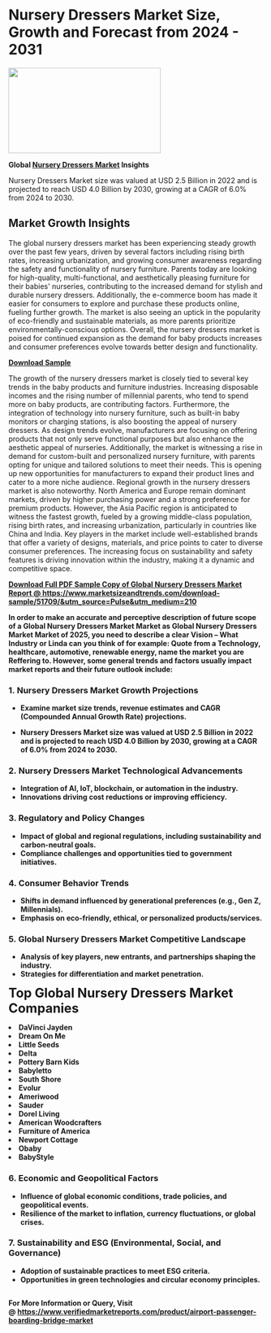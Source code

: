<H1>Nursery Dressers Market Size, Growth and Forecast from 2024 - 2031</H1><img class="aligncenter size-medium wp-image-584254" src="https://thirdeyenews.in/wp-content/uploads/2024/09/Global-Market-Research-300x168.jpeg" alt="" width="300" height="168" /><p><strong>Global&nbsp;<a href="https://www.marketsizeandtrends.com/download-sample/51709/&amp;utm_source=Pulse&amp;utm_medium=210">Nursery Dressers Market</a> Insights</strong></p><p>Nursery Dressers Market size was valued at USD 2.5 Billion in 2022 and is projected to reach USD 4.0 Billion by 2030, growing at a CAGR of 6.0% from 2024 to 2030.</p><p><h2>Market Growth Insights</h2> <p>The global nursery dressers market has been experiencing steady growth over the past few years, driven by several factors including rising birth rates, increasing urbanization, and growing consumer awareness regarding the safety and functionality of nursery furniture. Parents today are looking for high-quality, multi-functional, and aesthetically pleasing furniture for their babies' nurseries, contributing to the increased demand for stylish and durable nursery dressers. Additionally, the e-commerce boom has made it easier for consumers to explore and purchase these products online, fueling further growth. The market is also seeing an uptick in the popularity of eco-friendly and sustainable materials, as more parents prioritize environmentally-conscious options. Overall, the nursery dressers market is poised for continued expansion as the demand for baby products increases and consumer preferences evolve towards better design and functionality.</p> <p><strong><a href="#">Download Sample</a></strong></p> <p>The growth of the nursery dressers market is closely tied to several key trends in the baby products and furniture industries. Increasing disposable incomes and the rising number of millennial parents, who tend to spend more on baby products, are contributing factors. Furthermore, the integration of technology into nursery furniture, such as built-in baby monitors or charging stations, is also boosting the appeal of nursery dressers. As design trends evolve, manufacturers are focusing on offering products that not only serve functional purposes but also enhance the aesthetic appeal of nurseries. Additionally, the market is witnessing a rise in demand for custom-built and personalized nursery furniture, with parents opting for unique and tailored solutions to meet their needs. This is opening up new opportunities for manufacturers to expand their product lines and cater to a more niche audience. Regional growth in the nursery dressers market is also noteworthy. North America and Europe remain dominant markets, driven by higher purchasing power and a strong preference for premium products. However, the Asia Pacific region is anticipated to witness the fastest growth, fueled by a growing middle-class population, rising birth rates, and increasing urbanization, particularly in countries like China and India. Key players in the market include well-established brands that offer a variety of designs, materials, and price points to cater to diverse consumer preferences. The increasing focus on sustainability and safety features is driving innovation within the industry, making it a dynamic and competitive space. <p><strong><a href="#"></p><p><span class=""><strong>Download Full PDF Sample Copy of Global Nursery Dressers Market Report</strong> @ <a href="https://www.marketsizeandtrends.com/download-sample/51709/&amp;utm_source=Pulse&amp;utm_medium=210" target="_blank">https://www.marketsizeandtrends.com/download-sample/51709/&amp;utm_source=Pulse&amp;utm_medium=210</a></span></p><p>In order to make an accurate and perceptive description of future scope of a Global&nbsp;Nursery Dressers Market Market as Global&nbsp;Nursery Dressers Market Market of 2025, you need to describe a clear Vision &ndash; What Industry or Linda can you think of for example: Quote from a Technology, healthcare, automotive, renewable energy, name the market you are Reffering to. However, some general trends and factors usually impact market reports and their future outlook include:</p><h3>1.&nbsp;<strong>Nursery Dressers Market Growth Projections</strong></h3><ul><li>Examine market size trends, revenue estimates and CAGR (Compounded Annual Growth Rate) projections.</li><li><p>Nursery Dressers Market size was valued at USD 2.5 Billion in 2022 and is projected to reach USD 4.0 Billion by 2030, growing at a CAGR of 6.0% from 2024 to 2030.</p></li></ul><h3>2.&nbsp;<strong>Nursery Dressers Market Technological Advancements</strong></h3><ul><li>Integration of AI, IoT, blockchain, or automation in the industry.</li><li>Innovations driving cost reductions or improving efficiency.</li></ul><h3>3.&nbsp;<strong>Regulatory and Policy Changes</strong></h3><ul><li>Impact of global and regional regulations, including sustainability and carbon-neutral goals.</li><li>Compliance challenges and opportunities tied to government initiatives.</li></ul><h3>4.&nbsp;<strong>Consumer Behavior Trends</strong></h3><ul><li>Shifts in demand influenced by generational preferences (e.g., Gen Z, Millennials).</li><li>Emphasis on eco-friendly, ethical, or personalized products/services.</li></ul><h3>5.&nbsp;<strong>Global Nursery Dressers Market Competitive Landscape</strong></h3><ul><li>Analysis of key players, new entrants, and partnerships shaping the industry.</li><li>Strategies for differentiation and market penetration.</li></ul><p data-pm-slice="1 1 []"><span style="color: inherit; font-family: inherit; font-size: 25px;">Top Global Nursery Dressers Market Companies</span></p><div class="" data-test-id=""><p><li>DaVinci Jayden</li><li> Dream On Me</li><li> Little Seeds</li><li> Delta</li><li> Pottery Barn Kids</li><li> Babyletto</li><li> South Shore</li><li> Evolur</li><li> Ameriwood</li><li> Sauder</li><li> Dorel Living</li><li> American Woodcrafters</li><li> Furniture of America</li><li> Newport Cottage</li><li> Obaby</li><li> BabyStyle</li></p></div><h3>6.&nbsp;<strong>Economic and Geopolitical Factors</strong></h3><ul><li>Influence of global economic conditions, trade policies, and geopolitical events.</li><li>Resilience of the market to inflation, currency fluctuations, or global crises.</li></ul><h3>7.&nbsp;<strong>Sustainability and ESG (Environmental, Social, and Governance)</strong></h3><ul><li>Adoption of sustainable practices to meet ESG criteria.</li><li>Opportunities in green technologies and circular economy principles.</li></ul><h2><strong style="font-size: 14px;">For More Information or Query, Visit @&nbsp;</strong><a style="background-color: #ffffff; font-size: 14px;" href="https://www.marketsizeandtrends.com/report/nursery-dressers-market/" target="_blank">https://www.verifiedmarketreports.com/product/airport-passenger-boarding-bridge-market</a></h2>

